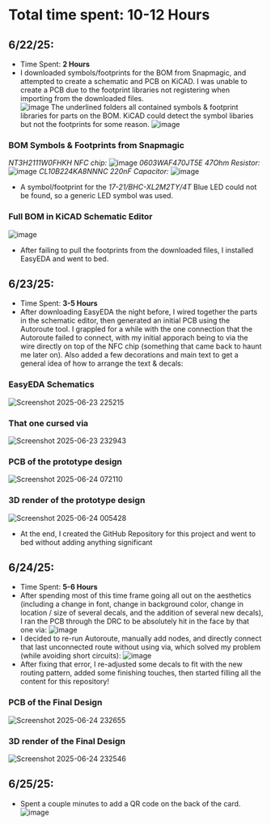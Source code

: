# Total time spent: 10-12 Hours
## 6/22/25: 
- Time Spent: **2 Hours**
- I downloaded symbols/footprints for the BOM from Snapmagic, and attempted to create a schematic and PCB on KiCAD. I was unable to create a PCB due to the footprint libraries not registering when importing from the downloaded files.  
![image](https://github.com/user-attachments/assets/33f7fd63-b9b3-4d5c-b49d-5c1559e301ce)
The underlined folders all contained symbols & footprint libraries for parts on the BOM. KiCAD could detect the symbol libaries but not the footprints for some reason.
![image](https://github.com/user-attachments/assets/03af8a10-50c8-42bf-8bb3-b56d3f61d377)

### BOM Symbols & Footprints from Snapmagic
_NT3H2111W0FHKH NFC chip:_
![image](https://github.com/user-attachments/assets/ca3de108-977e-4da9-a54c-62099b7eeb35)
_0603WAF470JT5E 47Ohm Resistor:_ 
![image](https://github.com/user-attachments/assets/ae283788-45ca-4fec-9e61-d9f05e827f20)
_CL10B224KA8NNNC 220nF Capacitor:_
![image](https://github.com/user-attachments/assets/9c069510-5c3c-4d7f-b940-2dfaad27c2d3)

- A symbol/footprint for the _17-21/BHC-XL2M2TY/4T_ Blue LED could not be found, so a generic LED symbol was used.
### Full BOM in KiCAD Schematic Editor
![image](https://github.com/user-attachments/assets/00cb3fed-5fda-4e4a-9de0-4a3661680fc1)

- After failing to pull the footprints from the downloaded files, I installed EasyEDA and went to bed.

## 6/23/25:
- Time Spent: **3-5 Hours**
- After downloading EasyEDA the night before, I wired together the parts in the schematic editor, then generated an initial PCB using the Autoroute tool. I grappled for a while with the one connection that the Autoroute failed to connect, with my initial apporach being to via the wire directly on top of the NFC chip (something that came back to haunt me later on). Also added a few decorations and main text to get a general idea of how to arrange the text & decals:

### EasyEDA Schematics
![Screenshot 2025-06-23 225215](https://github.com/user-attachments/assets/9c3e801c-bbbd-4096-b1cc-8e0cfaaf1597)
 
### That one cursed via
![Screenshot 2025-06-23 232943](https://github.com/user-attachments/assets/24e8edee-c9c8-4916-9545-c7dd6119ad36)
 
### PCB of the prototype design
![Screenshot 2025-06-24 072110](https://github.com/user-attachments/assets/d915778a-6b78-4c81-b430-91839dc5ef28)

### 3D render of the prototype design
![Screenshot 2025-06-24 005428](https://github.com/user-attachments/assets/d618678b-63d5-4d86-9a13-10adca4263f3)

- At the end, I created the GitHub Repository for this project and went to bed without adding anything significant



## 6/24/25:
- Time Spent: **5-6 Hours**
- After spending most of this time frame going all out on the aesthetics (including a change in font, change in background color, change in location / size of several decals, and the addition of several new decals), I ran the PCB through the DRC to be absolutely hit in the face by that one via:
![image](https://github.com/user-attachments/assets/23d11111-48dc-46a0-8d7c-69381154944e)
- I decided to re-run Autoroute, manually add nodes, and directly connect that last unconnected route without using via, which solved my problem (while avoiding short circuits):
![image](https://github.com/user-attachments/assets/730ce38c-e040-4fd0-a9c4-2af95acf1b79)
- After fixing that error, I re-adjusted some decals to fit with the new routing pattern, added some finishing touches, then started filling all the content for this repository!


### PCB of the Final Design 
![Screenshot 2025-06-24 232655](https://github.com/user-attachments/assets/49c8a6a5-b96f-4fd4-b8d8-ed8cc2f53612)

### 3D render of the Final Design
![Screenshot 2025-06-24 232546](https://github.com/user-attachments/assets/64ebf17b-98b5-48d9-b0b2-f7ae0e143a45)




## 6/25/25:
- Spent a couple minutes to add a QR code on the back of the card.
 ![image](https://github.com/user-attachments/assets/598515e3-6ef0-4f8a-864f-3420d096c7ab)





